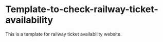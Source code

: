 # Template-to-check-railway-ticket-availability
This is a template for railway ticket availability website.
